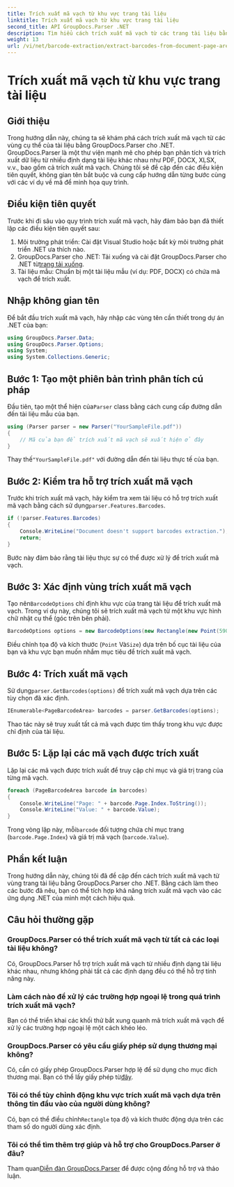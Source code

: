 ```yaml
---
title: Trích xuất mã vạch từ khu vực trang tài liệu
linktitle: Trích xuất mã vạch từ khu vực trang tài liệu
second_title: API GroupDocs.Parser .NET
description: Tìm hiểu cách trích xuất mã vạch từ các trang tài liệu bằng GroupDocs.Parser cho .NET. Nâng cao khả năng xử lý tài liệu của bạn với hướng dẫn từng bước này.
weight: 13
url: /vi/net/barcode-extraction/extract-barcodes-from-document-page-area/
---
```


# Trích xuất mã vạch từ khu vực trang tài liệu

## Giới thiệu
Trong hướng dẫn này, chúng ta sẽ khám phá cách trích xuất mã vạch từ các vùng cụ thể của tài liệu bằng GroupDocs.Parser cho .NET. GroupDocs.Parser là một thư viện mạnh mẽ cho phép bạn phân tích và trích xuất dữ liệu từ nhiều định dạng tài liệu khác nhau như PDF, DOCX, XLSX, v.v., bao gồm cả trích xuất mã vạch. Chúng tôi sẽ đề cập đến các điều kiện tiên quyết, không gian tên bắt buộc và cung cấp hướng dẫn từng bước cùng với các ví dụ về mã để minh họa quy trình.
## Điều kiện tiên quyết
Trước khi đi sâu vào quy trình trích xuất mã vạch, hãy đảm bảo bạn đã thiết lập các điều kiện tiên quyết sau:
1. Môi trường phát triển: Cài đặt Visual Studio hoặc bất kỳ môi trường phát triển .NET ưa thích nào.
2.  GroupDocs.Parser cho .NET: Tải xuống và cài đặt GroupDocs.Parser cho .NET từ[trang tải xuống](https://releases.groupdocs.com/parser/net/).
3. Tài liệu mẫu: Chuẩn bị một tài liệu mẫu (ví dụ: PDF, DOCX) có chứa mã vạch để trích xuất.

## Nhập không gian tên
Để bắt đầu trích xuất mã vạch, hãy nhập các vùng tên cần thiết trong dự án .NET của bạn:
```csharp
using GroupDocs.Parser.Data;
using GroupDocs.Parser.Options;
using System;
using System.Collections.Generic;
```
## Bước 1: Tạo một phiên bản trình phân tích cú pháp
 Đầu tiên, tạo một thể hiện của`Parser` class bằng cách cung cấp đường dẫn đến tài liệu mẫu của bạn.
```csharp
using (Parser parser = new Parser("YourSampleFile.pdf"))
{
    // Mã của bạn để trích xuất mã vạch sẽ xuất hiện ở đây
}
```
 Thay thế`"YourSampleFile.pdf"` với đường dẫn đến tài liệu thực tế của bạn.
## Bước 2: Kiểm tra hỗ trợ trích xuất mã vạch
 Trước khi trích xuất mã vạch, hãy kiểm tra xem tài liệu có hỗ trợ trích xuất mã vạch bằng cách sử dụng`parser.Features.Barcodes`.
```csharp
if (!parser.Features.Barcodes)
{
    Console.WriteLine("Document doesn't support barcodes extraction.");
    return;
}
```
Bước này đảm bảo rằng tài liệu thực sự có thể được xử lý để trích xuất mã vạch.
## Bước 3: Xác định vùng trích xuất mã vạch
 Tạo nên`BarcodeOptions` chỉ định khu vực của trang tài liệu để trích xuất mã vạch. Trong ví dụ này, chúng tôi sẽ trích xuất mã vạch từ một khu vực hình chữ nhật cụ thể (góc trên bên phải).
```csharp
BarcodeOptions options = new BarcodeOptions(new Rectangle(new Point(590, 80), new Size(150, 150)));
```
Điều chỉnh tọa độ và kích thước (`Point` Và`Size`) dựa trên bố cục tài liệu của bạn và khu vực bạn muốn nhắm mục tiêu để trích xuất mã vạch.
## Bước 4: Trích xuất mã vạch
 Sử dụng`parser.GetBarcodes(options)` để trích xuất mã vạch dựa trên các tùy chọn đã xác định.
```csharp
IEnumerable<PageBarcodeArea> barcodes = parser.GetBarcodes(options);
```
Thao tác này sẽ truy xuất tất cả mã vạch được tìm thấy trong khu vực được chỉ định của tài liệu.
## Bước 5: Lặp lại các mã vạch được trích xuất
Lặp lại các mã vạch được trích xuất để truy cập chỉ mục và giá trị trang của từng mã vạch.
```csharp
foreach (PageBarcodeArea barcode in barcodes)
{
    Console.WriteLine("Page: " + barcode.Page.Index.ToString());
    Console.WriteLine("Value: " + barcode.Value);
}
```
 Trong vòng lặp này, mỗi`barcode` đối tượng chứa chỉ mục trang (`barcode.Page.Index`) và giá trị mã vạch (`barcode.Value`).

## Phần kết luận
Trong hướng dẫn này, chúng tôi đã đề cập đến cách trích xuất mã vạch từ vùng trang tài liệu bằng GroupDocs.Parser cho .NET. Bằng cách làm theo các bước đã nêu, bạn có thể tích hợp khả năng trích xuất mã vạch vào các ứng dụng .NET của mình một cách hiệu quả.

## Câu hỏi thường gặp
### GroupDocs.Parser có thể trích xuất mã vạch từ tất cả các loại tài liệu không?
Có, GroupDocs.Parser hỗ trợ trích xuất mã vạch từ nhiều định dạng tài liệu khác nhau, nhưng không phải tất cả các định dạng đều có thể hỗ trợ tính năng này.
### Làm cách nào để xử lý các trường hợp ngoại lệ trong quá trình trích xuất mã vạch?
Bạn có thể triển khai các khối thử bắt xung quanh mã trích xuất mã vạch để xử lý các trường hợp ngoại lệ một cách khéo léo.
### GroupDocs.Parser có yêu cầu giấy phép sử dụng thương mại không?
Có, cần có giấy phép GroupDocs.Parser hợp lệ để sử dụng cho mục đích thương mại. Bạn có thể lấy giấy phép từ[đây](https://purchase.groupdocs.com/buy).
### Tôi có thể tùy chỉnh động khu vực trích xuất mã vạch dựa trên thông tin đầu vào của người dùng không?
 Có, bạn có thể điều chỉnh`Rectangle` tọa độ và kích thước động dựa trên các tham số do người dùng xác định.
### Tôi có thể tìm thêm trợ giúp và hỗ trợ cho GroupDocs.Parser ở đâu?
 Tham quan[Diễn đàn GroupDocs.Parser](https://forum.groupdocs.com/c/parser/17) để được cộng đồng hỗ trợ và thảo luận.